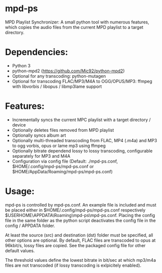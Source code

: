 # mpd-ps
MPD Playlist Synchronizer: A small python tool with numerous features, which copies the audio files from the current MPD playlist to a target directory. 

Dependencies:
=============
- Python 3
- python-mpd2 (https://github.com/Mic92/python-mpd2)
- Optional for any transcoding: python-mutagen
- Optional for transcoding FLAC/MP3/M4A to OGG/OPUS/MP3: ffmpeg with libvorbis / libopus / libmp3lame support

Features:
============
- Incrementally syncs the current MPC playlist with a target directory / device
- Optionally deletes files removed from MPD playlist
- Optionally syncs album art
- Optionally multi-threaded transcoding from FLAC, MP4 (.m4a) and MP3 to ogg vorbis, opus or lame mp3 using ffmpeg
- Optionally bitrate dependend lossy to lossy transcoding, configurable separately for MP3 and M4A
- Configuration via config file (Default: ./mpd-ps.conf, $HOME/.config/mpd-ps/mpd-ps.conf or $HOME/AppData/Roaming/mpd-ps/mpd-ps.conf)

Usage:
============
mpd-ps is controlled by mpd-ps.conf. An example file is included and must be placed either in $HOME/.config/mpd-ps/mpd-ps.conf respectively $USERHOME\APPDATA\Roaming\mpd-ps\mpd-ps.conf. Placing the config file in the same folder as the python script deactivates the config file in the config / APPDATA folder.

At least the source (src) and destination (dst) folder must be specified, all other options are optional. By default, FLAC files are transcoded to opus at 96kbit/s, lossy files are copied. See the packaged config file for other default values. 

The threshold values define the lowest bitrate in bit/sec at which mp3/m4a files are not transcoded (if lossy transcoding is exlpicitely enabled).

